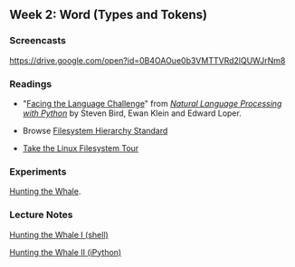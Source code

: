 ## Week 2: Word (Types and Tokens)

### Screencasts

https://drive.google.com/open?id=0B4OAOue0b3VMTTVRd2lQUWJrNm8

### Readings

- "[Facing the Language Challenge](http://www.nltk.org/book/ch12.html)" from
*[Natural Language Processing with Python](http://www.nltk.org/book/)* by
Steven Bird, Ewan Klein and Edward Loper.

- Browse [Filesystem Hierarchy Standard](http://www.pathname.com/fhs/)

- [Take the Linux Filesystem
Tour](http://web.archive.org/web/20140224004333/http://tuxradar.com/content/take-linux-filesystem-tour/#null)

### Experiments

[Hunting the
Whale](https://github.com/denten-courses/computing-context/blob/master/experiments/2-experiment/better-hunting.md).

### Lecture Notes

[Hunting the Whale I (shell)](https://github.com/xpmethod/dhnotes/blob/master/command-line/109-text.md#hunting-the-whale)

[Hunting the Whale II (iPython)](https://github.com/xpmethod/dhnotes/blob/master/python/python-4.md#hunting-the-whale)
